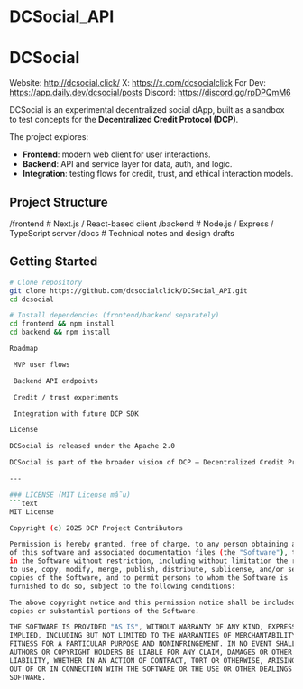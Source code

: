 # DCSocial_API

# DCSocial

Website:
http://dcsocial.click/
X:
https://x.com/dcsocialclick
For Dev:
https://app.daily.dev/dcsocial/posts
Discord:
https://discord.gg/rpDPQmM6

DCSocial is an experimental decentralized social dApp, built as a sandbox to test concepts for the **Decentralized Credit Protocol (DCP)**.  

The project explores:
- **Frontend**: modern web client for user interactions.  
- **Backend**: API and service layer for data, auth, and logic.  
- **Integration**: testing flows for credit, trust, and ethical interaction models.  

## Project Structure
/frontend # Next.js / React-based client
/backend # Node.js / Express / TypeScript server
/docs # Technical notes and design drafts


## Getting Started
```bash
# Clone repository
git clone https://github.com/dcsocialclick/DCSocial_API.git
cd dcsocial

# Install dependencies (frontend/backend separately)
cd frontend && npm install
cd backend && npm install

Roadmap

 MVP user flows

 Backend API endpoints

 Credit / trust experiments

 Integration with future DCP SDK

License

DCSocial is released under the Apache 2.0

DCSocial is part of the broader vision of DCP – Decentralized Credit Protocol.

---

### LICENSE (MIT License mẫu)  
```text
MIT License

Copyright (c) 2025 DCP Project Contributors

Permission is hereby granted, free of charge, to any person obtaining a copy
of this software and associated documentation files (the "Software"), to deal
in the Software without restriction, including without limitation the rights  
to use, copy, modify, merge, publish, distribute, sublicense, and/or sell  
copies of the Software, and to permit persons to whom the Software is  
furnished to do so, subject to the following conditions:  

The above copyright notice and this permission notice shall be included in all  
copies or substantial portions of the Software.  

THE SOFTWARE IS PROVIDED "AS IS", WITHOUT WARRANTY OF ANY KIND, EXPRESS OR  
IMPLIED, INCLUDING BUT NOT LIMITED TO THE WARRANTIES OF MERCHANTABILITY,  
FITNESS FOR A PARTICULAR PURPOSE AND NONINFRINGEMENT. IN NO EVENT SHALL THE  
AUTHORS OR COPYRIGHT HOLDERS BE LIABLE FOR ANY CLAIM, DAMAGES OR OTHER  
LIABILITY, WHETHER IN AN ACTION OF CONTRACT, TORT OR OTHERWISE, ARISING FROM,  
OUT OF OR IN CONNECTION WITH THE SOFTWARE OR THE USE OR OTHER DEALINGS IN THE  
SOFTWARE.

